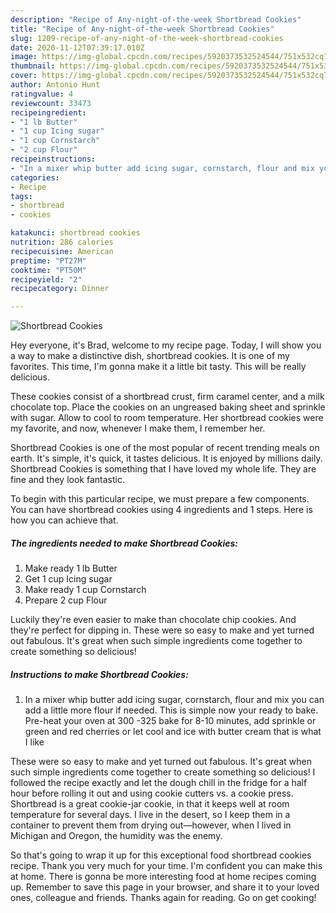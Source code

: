 ```yaml
---
description: "Recipe of Any-night-of-the-week Shortbread Cookies"
title: "Recipe of Any-night-of-the-week Shortbread Cookies"
slug: 1209-recipe-of-any-night-of-the-week-shortbread-cookies
date: 2020-11-12T07:39:17.010Z
image: https://img-global.cpcdn.com/recipes/5920373532524544/751x532cq70/shortbread-cookies-recipe-main-photo.jpg
thumbnail: https://img-global.cpcdn.com/recipes/5920373532524544/751x532cq70/shortbread-cookies-recipe-main-photo.jpg
cover: https://img-global.cpcdn.com/recipes/5920373532524544/751x532cq70/shortbread-cookies-recipe-main-photo.jpg
author: Antonio Hunt
ratingvalue: 4
reviewcount: 33473
recipeingredient:
- "1 lb Butter"
- "1 cup Icing sugar"
- "1 cup Cornstarch"
- "2 cup Flour"
recipeinstructions:
- "In a mixer whip butter add icing sugar, cornstarch, flour and mix you can add a little more flour if needed. This is simple now your ready to bake.  Pre-heat your oven at 300 -325 bake for 8-10 minutes, add sprinkle or green and red cherries or let cool and ice with butter cream that is what I like"
categories:
- Recipe
tags:
- shortbread
- cookies

katakunci: shortbread cookies 
nutrition: 286 calories
recipecuisine: American
preptime: "PT27M"
cooktime: "PT50M"
recipeyield: "2"
recipecategory: Dinner

---
```



![Shortbread Cookies](https://img-global.cpcdn.com/recipes/5920373532524544/751x532cq70/shortbread-cookies-recipe-main-photo.jpg)

Hey everyone, it's Brad, welcome to my recipe page. Today, I will show you a way to make a distinctive dish, shortbread cookies. It is one of my favorites. This time, I'm gonna make it a little bit tasty. This will be really delicious.

These cookies consist of a shortbread crust, firm caramel center, and a milk chocolate top. Place the cookies on an ungreased baking sheet and sprinkle with sugar. Allow to cool to room temperature. Her shortbread cookies were my favorite, and now, whenever I make them, I remember her.

Shortbread Cookies is one of the most popular of recent trending meals on earth. It's simple, it's quick, it tastes delicious. It is enjoyed by millions daily. Shortbread Cookies is something that I have loved my whole life. They are fine and they look fantastic.


To begin with this particular recipe, we must prepare a few components. You can have shortbread cookies using 4 ingredients and 1 steps. Here is how you can achieve that.

<!--inarticleads1-->

##### The ingredients needed to make Shortbread Cookies:

1. Make ready 1 lb Butter
1. Get 1 cup Icing sugar
1. Make ready 1 cup Cornstarch
1. Prepare 2 cup Flour


Luckily they&#39;re even easier to make than chocolate chip cookies. And they&#39;re perfect for dipping in. These were so easy to make and yet turned out fabulous. It&#39;s great when such simple ingredients come together to create something so delicious! 

<!--inarticleads2-->

##### Instructions to make Shortbread Cookies:

1. In a mixer whip butter add icing sugar, cornstarch, flour and mix you can add a little more flour if needed. This is simple now your ready to bake.  Pre-heat your oven at 300 -325 bake for 8-10 minutes, add sprinkle or green and red cherries or let cool and ice with butter cream that is what I like


These were so easy to make and yet turned out fabulous. It&#39;s great when such simple ingredients come together to create something so delicious! I followed the recipe exactly and let the dough chill in the fridge for a half hour before rolling it out and using cookie cutters vs. a cookie press. Shortbread is a great cookie-jar cookie, in that it keeps well at room temperature for several days. I live in the desert, so I keep them in a container to prevent them from drying out—however, when I lived in Michigan and Oregon, the humidity was the enemy. 

So that's going to wrap it up for this exceptional food shortbread cookies recipe. Thank you very much for your time. I'm confident you can make this at home. There is gonna be more interesting food at home recipes coming up. Remember to save this page in your browser, and share it to your loved ones, colleague and friends. Thanks again for reading. Go on get cooking!
